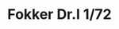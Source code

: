 ---
title: "Fokker Dr.I  1/72"
price: 1400.00 
desc: "PROFIPACK, Fokker Dr.I  1/72, razmera: 1/72"
img_path: "/assets/img/7039.jpg"
brand: AMMO
available: true
special_offer: false
new: false
soon: false
cat: "Plasticne-Makete"
subcat: "PM-EDUARD"
subsubcat: ""
---